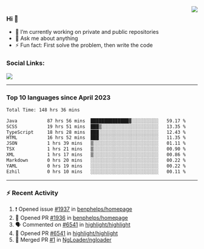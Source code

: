 <!--
<a href="https://wuffy.eu">
  <img align="right" src="https://github.com/ngloader/ngloader/blob/devcard/devcard.png" height="410" width="300" alt="NgLoader's Dev Card"/>
</a>
-->

<a href="https://wuffy.eu">
  <img align="right" src="https://github-readme-stats.vercel.app/api?username=ngloader&count_private=true&include_all_commits=true&show_icons=true&theme=dracula" />
</a>

### Hi 👋
- 🔭 I’m currently working on private and public repositories
- 💬 Ask me about anything
- ⚡ Fun fact: First solve the problem, then write the code

### Social Links:
<a href="https://discord.gg/jUtRU5Q">
  <img src="https://dcbadge.vercel.app/api/shield/128286216708685824?style=flat&theme=clean&compact=true" />
</a>

<!--
---

<div>
  <img src="https://github-readme-stats.vercel.app/api/wakatime?username=NgLoader&api_domain=wakapi.wuffy.dev&bg_color=282a36&title_color=ff6e96&icon_color=2F855A&text_color=ffffff&custom_title=Week%20Stats&layout=compact" />
</div>

---

<div>
  <img height="170" align="left" src="https://github-readme-stats.vercel.app/api?username=ngloader&count_private=true&include_all_commits=true&show_icons=true&theme=dracula" />
  <img src="https://github-readme-stats.vercel.app/api/top-langs/?username=ngloader&layout=compact&theme=dracula" />
</div>

---

<a href="https://github.com/ryo-ma/github-profile-trophy">
  <img width=800 src="https://github-profile-trophy.vercel.app/?username=ngloader&column=8&theme=dracula&no-frame=true"/>
</a>
-->

---

### Top 10 languages since April 2023

<!--START_SECTION:waka-->

```txt
Total Time: 148 hrs 36 mins

Java           87 hrs 56 mins  ██████████████▓░░░░░░░░░░   59.17 %
SCSS           19 hrs 51 mins  ███▒░░░░░░░░░░░░░░░░░░░░░   13.35 %
TypeScript     18 hrs 28 mins  ███░░░░░░░░░░░░░░░░░░░░░░   12.43 %
HTML           16 hrs 52 mins  ███░░░░░░░░░░░░░░░░░░░░░░   11.35 %
JSON           1 hrs 39 mins   ▒░░░░░░░░░░░░░░░░░░░░░░░░   01.11 %
TSX            1 hrs 21 mins   ▒░░░░░░░░░░░░░░░░░░░░░░░░   00.90 %
XML            1 hrs 17 mins   ▒░░░░░░░░░░░░░░░░░░░░░░░░   00.86 %
Markdown       0 hrs 20 mins   ░░░░░░░░░░░░░░░░░░░░░░░░░   00.22 %
YAML           0 hrs 19 mins   ░░░░░░░░░░░░░░░░░░░░░░░░░   00.22 %
Ezhil          0 hrs 10 mins   ░░░░░░░░░░░░░░░░░░░░░░░░░   00.11 %
```

<!--END_SECTION:waka-->

---

### :zap: Recent Activity
<!--START_SECTION:activity-->
1. ❗ Opened issue [#1937](https://github.com/benphelps/homepage/issues/1937) in [benphelps/homepage](https://github.com/benphelps/homepage)
2. 💪 Opened PR [#1936](https://github.com/benphelps/homepage/pull/1936) in [benphelps/homepage](https://github.com/benphelps/homepage)
3. 🗣 Commented on [#6541](https://github.com/highlight/highlight/pull/6541#issuecomment-1709201164) in [highlight/highlight](https://github.com/highlight/highlight)
4. 💪 Opened PR [#6541](https://github.com/highlight/highlight/pull/6541) in [highlight/highlight](https://github.com/highlight/highlight)
5. 🎉 Merged PR [#1](https://github.com/NgLoader/ngloader/pull/1) in [NgLoader/ngloader](https://github.com/NgLoader/ngloader)
<!--END_SECTION:activity-->
